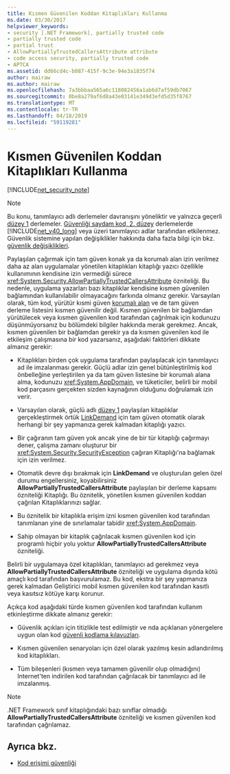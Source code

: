 ```yaml
---
title: Kısmen Güvenilen Koddan Kitaplıkları Kullanma
ms.date: 03/30/2017
helpviewer_keywords:
- security [.NET Framework], partially trusted code
- partially trusted code
- partial trust
- AllowPartiallyTrustedCallersAttribute attribute
- code access security, partially trusted code
- APTCA
ms.assetid: dd66cd4c-b087-415f-9c3e-94e3a1835f74
author: mairaw
ms.author: mairaw
ms.openlocfilehash: 7a3bbbaa565a6c118082456a1ab6d7af59db7067
ms.sourcegitcommit: 0be8a279af6d8a43e03141e349d3efd5d35f8767
ms.translationtype: MT
ms.contentlocale: tr-TR
ms.lasthandoff: 04/18/2019
ms.locfileid: "59119281"
---
```

# <a name="using-libraries-from-partially-trusted-code"></a>Kısmen Güvenilen Koddan Kitaplıkları Kullanma
[!INCLUDE[net_security_note](../../../includes/net-security-note-md.md)]  
  
> [!NOTE]
>  Bu konu, tanımlayıcı adlı derlemeler davranışını yöneliktir ve yalnızca geçerli [düzey 1](../../../docs/framework/misc/security-transparent-code-level-1.md) derlemeler. [Güvenliği saydam kod, 2. düzey](../../../docs/framework/misc/security-transparent-code-level-2.md) derlemelerde [!INCLUDE[net_v40_long](../../../includes/net-v40-long-md.md)] veya üzeri tanımlayıcı adlar tarafından etkilenmez. Güvenlik sistemine yapılan değişiklikler hakkında daha fazla bilgi için bkz. [güvenlik değişiklikleri](../../../docs/framework/security/security-changes.md).  
  
 Paylaşılan çağırmak için tam güven konak ya da korumalı alan izin verilmez daha az alan uygulamalar yönetilen kitaplıkları kitaplığı yazıcı özellikle kullanımının kendisine izin vermediği sürece <xref:System.Security.AllowPartiallyTrustedCallersAttribute> özniteliği. Bu nedenle, uygulama yazarları bazı kitaplıklar kendisine kısmen güvenilen bağlamından kullanılabilir olmayacağını farkında olmanız gerekir. Varsayılan olarak, tüm kod, yürütür kısmi güven [korumalı alan](../../../docs/framework/misc/how-to-run-partially-trusted-code-in-a-sandbox.md) ve de tam güven derleme listesini kısmen güvenilir değil. Kısmen güvenilen bir bağlamdan yürütülecek veya kısmen güvenilen kod tarafından çağrılmak için kodunuzu düşünmüyorsanız bu bölümdeki bilgiler hakkında merak gerekmez. Ancak, kısmen güvenilen bir bağlamdan gerekir ya da kısmen güvenilen kod ile etkileşim çalışmasına bir kod yazarsanız, aşağıdaki faktörleri dikkate almanız gerekir:  
  
-   Kitaplıkları birden çok uygulama tarafından paylaşılacak için tanımlayıcı ad ile imzalanması gerekir. Güçlü adlar izin genel bütünleştirilmiş kod önbelleğine yerleştirilen ya da tam güven listesine bir korumalı alana alma, kodunuzu <xref:System.AppDomain>, ve tüketiciler, belirli bir mobil kod parçasını gerçekten sizden kaynağının olduğunu doğrulamak izin verir.  
  
-   Varsayılan olarak, güçlü adlı [düzey 1](../../../docs/framework/misc/security-transparent-code-level-1.md) paylaşılan kitaplıklar gerçekleştirmek örtük [LinkDemand](../../../docs/framework/misc/link-demands.md) için tam güven otomatik olarak herhangi bir şey yapmanıza gerek kalmadan kitaplığı yazıcı.  
  
-   Bir çağıranın tam güven yok ancak yine de bir tür kitaplığı çağırmayı dener, çalışma zamanı oluşturur bir <xref:System.Security.SecurityException> çağıran Kitaplığı'na bağlamak için izin verilmez.  
  
-   Otomatik devre dışı bırakmak için **LinkDemand** ve oluşturulan gelen özel durumu engellersiniz, koyabilirsiniz **AllowPartiallyTrustedCallersAttribute** paylaşılan bir derleme kapsamı özniteliği Kitaplığı. Bu öznitelik, yönetilen kısmen güvenilen koddan çağrılan Kitaplıklarınızı sağlar.  
  
-   Bu öznitelik bir kitaplıkla erişim izni kısmen güvenilen kod tarafından tanımlanan yine de sınırlamalar tabidir <xref:System.AppDomain>.  
  
-   Sahip olmayan bir kitaplık çağrılacak kısmen güvenilen kod için programlı hiçbir yolu yoktur **AllowPartiallyTrustedCallersAttribute** özniteliği.  
  
 Belirli bir uygulamaya özel kitaplıkları, tanımlayıcı ad gerekmez veya **AllowPartiallyTrustedCallersAttribute** özniteliği ve uygulama dışında kötü amaçlı kod tarafından başvurulamaz. Bu kod, ekstra bir şey yapmanıza gerek kalmadan Geliştirici mobil kısmen güvenilen kod tarafından kasıtlı veya kasıtsız kötüye karşı korunur.  
  
 Açıkça kod aşağıdaki türde kısmen güvenilen kod tarafından kullanım etkinleştirme dikkate almanız gerekir:  
  
-   Güvenlik açıkları için titizlikle test edilmiştir ve nda açıklanan yönergelere uygun olan kod [güvenli kodlama kılavuzları](../../../docs/standard/security/secure-coding-guidelines.md).  
  
-   Kısmen güvenilen senaryoları için özel olarak yazılmış kesin adlandırılmış kod kitaplıkları.  
  
-   Tüm bileşenleri (kısmen veya tamamen güvenilir olup olmadığını) Internet'ten indirilen kod tarafından çağrılacak bir tanımlayıcı ad ile imzalanmış.  
  
> [!NOTE]
>  .NET Framework sınıf kitaplığındaki bazı sınıflar olmadığı **AllowPartiallyTrustedCallersAttribute** özniteliği ve kısmen güvenilen kod tarafından çağrılamaz.  
  
## <a name="see-also"></a>Ayrıca bkz.

- [Kod erişimi güvenliği](../../../docs/framework/misc/code-access-security.md)
